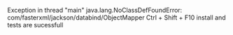 Exception in thread "main" java.lang.NoClassDefFoundError: com/fasterxml/jackson/databind/ObjectMapper
Ctrl + Shift + F10
install and tests are sucessfull

